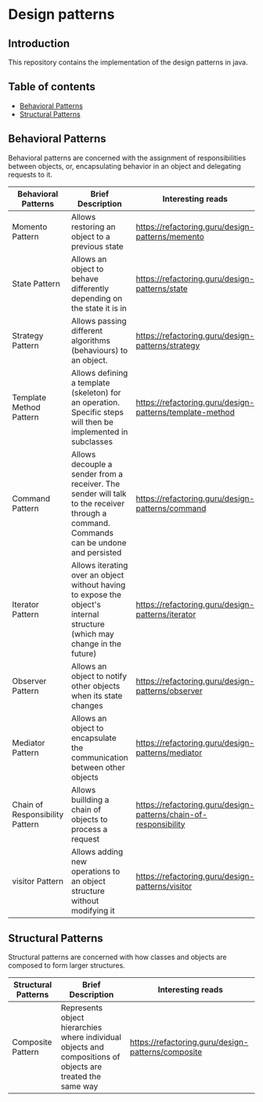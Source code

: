 # Design patterns

## Introduction

This repository contains the implementation of the design patterns in java.

## Table of contents

- [Behavioral Patterns](#behavioral-patterns)
- [Structural Patterns](#structural-patterns)
<!-- - [Creational Patterns](#creational-patterns) -->
  
## Behavioral Patterns

Behavioral patterns are concerned with the assignment of responsibilities between objects, or, encapsulating behavior in an object and delegating requests to it.

|Behavioral Patterns|Brief Description|Interesting reads|
| --- | --- | --- |
| Momento Pattern|Allows restoring an object to a previous state| <https://refactoring.guru/design-patterns/memento> |
| State Pattern|Allows an object to behave differently depending on the state it is in |<https://refactoring.guru/design-patterns/state> |
| Strategy Pattern|Allows passing different algorithms (behaviours) to an object. |<https://refactoring.guru/design-patterns/strategy> |
| Template Method Pattern|Allows defining a template (skeleton) for an operation. Specific steps will then be implemented in subclasses| <https://refactoring.guru/design-patterns/template-method>|
| Command Pattern|Allows decouple a sender from a receiver. The sender will talk to the receiver through a command. Commands can be undone and persisted|<https://refactoring.guru/design-patterns/command>|
|Iterator Pattern|Allows iterating over an object without having to expose the object's internal structure (which may change in the future)|<https://refactoring.guru/design-patterns/iterator>|
|Observer Pattern|Allows an object to notify other objects when its state changes|<https://refactoring.guru/design-patterns/observer>|
|Mediator Pattern|Allows an object to encapsulate the communication between other objects|<https://refactoring.guru/design-patterns/mediator>|
|Chain of Responsibility Pattern|Allows buillding a chain of objects to process a request|<https://refactoring.guru/design-patterns/chain-of-responsibility>|
|visitor Pattern|Allows adding new operations to an object structure without modifying it|<https://refactoring.guru/design-patterns/visitor>|

## Structural Patterns

Structural patterns are concerned with how classes and objects are composed to form larger structures.

|Structural Patterns|Brief Description|Interesting reads|
| --- | --- | --- |
|Composite Pattern|Represents object hierarchies where individual objects and compositions of objects are treated the same way|<https://refactoring.guru/design-patterns/composite>|
